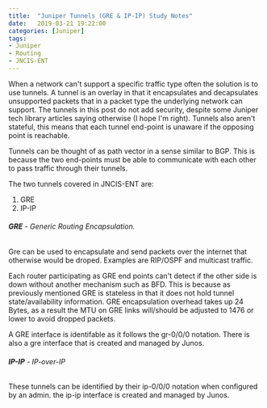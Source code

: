 ```yaml
---
title:  "Juniper Tunnels (GRE & IP-IP) Study Notes"
date:   2019-03-21 19:22:00
categories: [Juniper]
tags: 
- Juniper 
- Routing
- JNCIS-ENT
---
```


When a network can't support a specific traffic type often the solution is to use tunnels. A tunnel is an overlay in that it encapsulates and decapsulates unsupported packets that in a packet type the underlying network can support. The tunnels in this post do not add security, despite some Juniper tech library articles saying otherwise (I hope I'm right). Tunnels also aren't stateful, this means that each tunnel end-point is unaware if the opposing point is reachable.

Tunnels can be thought of as path vector in a sense similar to BGP. This is because the two end-points must be able to communicate with each other to pass traffic through their tunnels. 

The two tunnels covered in JNCIS-ENT are:
<ol>
  <li> GRE </li>
  <li> IP-IP </li>
</ol>

###### **GRE** - Generic Routing Encapsulation.
Gre can be used to encapsulate and send packets over the internet that otherwise would be droped. Examples are RIP/OSPF and multicast traffic. 

Each router participating as GRE end points can't detect if the other side is down without another mechanism such as BFD. This is because as previously mentioned GRE is stateless in that it does not hold tunnel state/availability information. GRE encapsulation overhead takes up 24 Bytes, as a result the MTU on GRE links will/should be adjusted to 1476 or lower to avoid dropped packets. 

A GRE interface is identifable as it follows the gr-0/0/0 notation. There is also a gre interface that is created and managed by Junos.

###### **IP-IP** - IP-over-IP 
These tunnels can be identified by their ip-0/0/0 notation when configured by an admin. the ip-ip interface is created and managed by Junos.